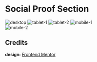 # Social Proof Section

![desktop](https://user-images.githubusercontent.com/67356291/130706836-74df6189-462f-49f4-90b1-b3eafb573034.png)
![tablet-1](https://user-images.githubusercontent.com/67356291/130706840-5957603b-0b4c-4707-bfc3-b7263566ddcf.png)
![tablet-2](https://user-images.githubusercontent.com/67356291/130706838-ed7cbf10-c49e-4e70-ba36-a8f9064e48bf.png)
![mobile-1](https://user-images.githubusercontent.com/67356291/130706842-126000cf-1897-47c1-9b6a-a63ab62c951c.png)<br/>
![mobile-2](https://user-images.githubusercontent.com/67356291/130706841-5377930d-acb6-4c2b-bde1-7383fe821151.png)

## Credits

**design:** [Frontend Mentor](https://www.frontendmentor.io/challenges/social-proof-section-6e0qTv_bA)
